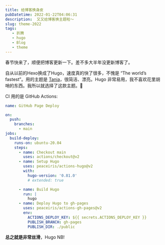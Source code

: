 ```yaml
---
title: 给博客换身皮
pubDatetime: 2022-01-22T04:06:31
description:  又又给博客换主题啦～
slug: theme-2022
tags: 
   - 折腾
   - hugo
   - Blog
   - theme
---
```


春节快来了，顺便把博客更新一下。差不多大半年没更新博客了。

自从以前的Hexo换成了Hugo，速度真的快了很多，不愧是 “The world’s fastest”。用的主题是 [Tania](https://github.com/WingLim/hugo-tania)，很简洁、漂亮。Hugo 非常易用，我不喜欢花里胡哨的东西。我所以就选择了这款主题。🌈
<!--more-->
CI 用的是 GitHub Actions:

```yaml
name: GitHub Page Deploy

on:
  push:
    branches:
      - main
jobs:
  build-deploy:
    runs-on: ubuntu-20.04
    steps:      
      - name: Checkout main
        uses: actions/checkout@v2
      - name: Setup Hugo
        uses: peaceiris/actions-hugo@v2
        with:
          hugo-version: '0.81.0'
          # extended: true

      - name: Build Hugo
        run: |
          hugo
      - name: Deploy Hugo to gh-pages
        uses: peaceiris/actions-gh-pages@v2
        env:
          ACTIONS_DEPLOY_KEY: ${{ secrets.ACTIONS_DEPLOY_KEY }}
          PUBLISH_BRANCH: gh-pages
          PUBLISH_DIR: ./public
```

**总之就是非常丝滑**，Hugo NB!